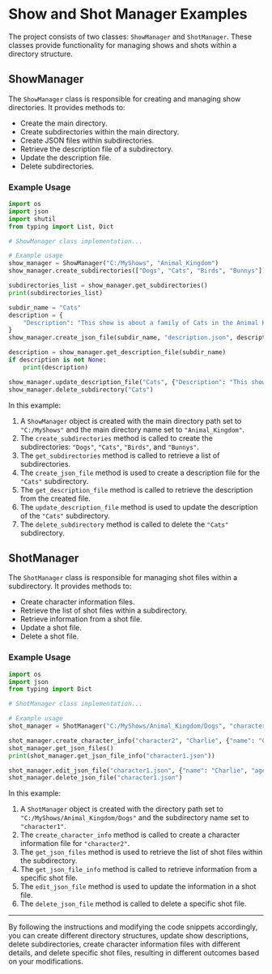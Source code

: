 
# Show and Shot Manager Examples

The project consists of two classes: `ShowManager` and `ShotManager`. These classes provide functionality for managing shows and shots within a directory structure.

## ShowManager

The `ShowManager` class is responsible for creating and managing show directories. It provides methods to:

- Create the main directory.
- Create subdirectories within the main directory.
- Create JSON files within subdirectories.
- Retrieve the description file of a subdirectory.
- Update the description file.
- Delete subdirectories.

### Example Usage

```python
import os
import json
import shutil
from typing import List, Dict

# ShowManager class implementation...

# Example usage
show_manager = ShowManager("C:/MyShows", "Animal_Kingdom")
show_manager.create_subdirectories(["Dogs", "Cats", "Birds", "Bunnys"])

subdirectories_list = show_manager.get_subdirectories()
print(subdirectories_list)

subdir_name = "Cats"
description = {
    "Description": "This show is about a family of Cats in the Animal Kingdom",
}
show_manager.create_json_file(subdir_name, "description.json", description)

description = show_manager.get_description_file(subdir_name)
if description is not None:
    print(description)

show_manager.update_description_file("Cats", {"Description": "This show is a Comedy series about Cats in the Animal Kingdom"})
show_manager.delete_subdirectory("Cats")
```

In this example:

1. A `ShowManager` object is created with the main directory path set to `"C:/MyShows"` and the main directory name set to `"Animal_Kingdom"`.
2. The `create_subdirectories` method is called to create the subdirectories: `"Dogs"`, `"Cats"`, `"Birds"`, and `"Bunnys"`.
3. The `get_subdirectories` method is called to retrieve a list of subdirectories.
4. The `create_json_file` method is used to create a description file for the `"Cats"` subdirectory.
5. The `get_description_file` method is called to retrieve the description from the created file.
6. The `update_description_file` method is used to update the description of the `"Cats"` subdirectory.
7. The `delete_subdirectory` method is called to delete the `"Cats"` subdirectory.

## ShotManager

The `ShotManager` class is responsible for managing shot files within a subdirectory. It provides methods to:

- Create character information files.
- Retrieve the list of shot files within a subdirectory.
- Retrieve information from a shot file.
- Update a shot file.
- Delete a shot file.

### Example Usage

```python
import os
import json
from typing import Dict

# ShotManager class implementation...

# Example usage
shot_manager = ShotManager("C:/MyShows/Animal_Kingdom/Dogs", "character1")

shot_manager.create_character_info("character2", "Charlie", {"name": "Charlie", "age": 3, "breed": "Labrador"})
shot_manager.get_json_files()
print(shot_manager.get_json_file_info("character1.json")) 

shot_manager.edit_json_file("character1.json", {"name": "Charlie", "age": 4, "breed": "Golden Retriever"})
shot_manager.delete_json_file("character1.json")
```

In this example:

1. A `ShotManager` object is created with the directory path set to `"C:/MyShows/Animal_Kingdom/Dogs"` and the subdirectory name set to `"character1"`.
2. The `create_character_info` method is called to create a character information file for `"character2"`.
3. The `get_json_files` method is used to retrieve the list of shot files within the subdirectory.
4. The `get_json_file_info` method is called to retrieve information from a specific shot file.
5. The `edit_json_file` method is used to update the information in a shot file.
6. The `delete_json_file` method is called to delete a specific shot file.

---

By following the instructions and modifying the code snippets accordingly, you can create different directory structures, update show descriptions, delete subdirectories, create character information files with different details, and delete specific shot files, resulting in different outcomes based on your modifications.